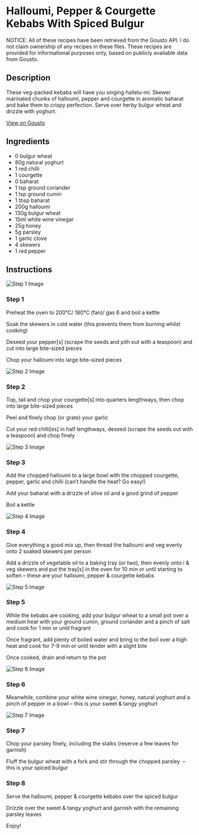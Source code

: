 # Halloumi, Pepper & Courgette Kebabs With Spiced Bulgur

NOTICE: All of these recipes have been retrieved from the Gousto API. I do not claim ownership of any recipes in these files. These recipes are provided for informational purposes only, based on publicly available data from Gousto.

## Description

These veg-packed kebabs will have you singing hallelu-mi. Skewer marinated chunks of halloumi, pepper and courgette in aromatic baharat and bake them to crispy perfection. Serve over herby bulgur wheat and drizzle with yoghurt.


[View on Gousto](https://www.gousto.co.uk/recipes/cookbook/halloumi-lemon-courgette-kebabs)

## Ingredients

- 0 bulgur wheat
- 80g natural yoghurt
- 1 red chilli 
- 1 courgette
- 0 baharat
- 1 tsp ground coriander
- 1 tsp ground cumin
- 1 tbsp baharat
- 200g halloumi
- 130g bulgur wheat
- 15ml white wine vinegar
- 25g honey
- 5g parsley
- 1 garlic clove
- 4 skewers
- 1 red pepper

## Instructions

![Step 1 Image](https://production-media.gousto.co.uk/cms/recipe-step-image/Step-1-1666609622118-x200.jpg)

### Step 1

Preheat the oven to 200°C/ 180°C (fan)/ gas 6 and boil a kettle

Soak the skewers in cold water (this prevents them from burning whilst cooking)

Deseed your pepper[s] (scrape the seeds and pith out with a teaspoon) and cut into large bite-sized pieces

Chop your halloumi into large bite-sized pieces

![Step 2 Image](https://production-media.gousto.co.uk/cms/recipe-step-image/Step-2-1666609628415-x200.jpg)

### Step 2

Top, tail and chop your courgette[s] into quarters lengthways, then chop into large bite-sized pieces

Peel and finely chop (or grate) your garlic

Cut your red chilli[es]<span class="text-danger"> </span>in half lengthways, deseed (scrape the seeds out with a teaspoon) and chop finely

![Step 3 Image](https://production-media.gousto.co.uk/cms/recipe-step-image/Step-3-1666609634083-x200.jpg)

### Step 3

Add the chopped halloumi to a large bowl with the chopped courgette, pepper, garlic and chilli (can’t handle the heat? Go easy!)

Add your baharat with a drizzle of olive oil and a good grind of pepper

Boil a kettle

![Step 4 Image](https://production-media.gousto.co.uk/cms/recipe-step-image/Step-4-1666609639408-x200.jpg)

### Step 4

Give everything a good mix up, then thread the halloumi and veg evenly onto 2 soaked skewers per person

Add a drizzle of vegetable oil to a baking tray (or two), then  evenly onto  i & veg skewers and put the tray[s] in the oven for 10 min or until starting to soften – these are your halloumi, pepper & courgette kebabs

![Step 5 Image](https://production-media.gousto.co.uk/cms/recipe-step-image/Step-5-1666609647390-x200.jpg)

### Step 5

While the kebabs are cooking, add your bulgur wheat to a small pot over a medium heat with your ground cumin, ground coriander and a pinch of salt and cook for 1 min or until fragrant

Once fragrant, add plenty of boiled water and bring to the boil over a high heat and cook for 7-9 min or until tender with a slight bite

Once cooked, drain and return to the pot

![Step 6 Image](https://production-media.gousto.co.uk/cms/recipe-step-image/Step-6-1666609654311-x200.jpg)

### Step 6

Meanwhile, combine your white wine vinegar, honey, natural yoghurt and a pinch of pepper in a bowl – this is your sweet & tangy yoghurt

![Step 7 Image](https://production-media.gousto.co.uk/cms/recipe-step-image/Step-7-1666609665030-x200.jpg)

### Step 7

Chop your parsley finely, including the stalks (reserve a few leaves for garnish)

Fluff the bulgur wheat with a fork and stir through the chopped parsley  – this is your spiced bulgur

### Step 8

Serve the halloumi, pepper & courgette kebabs over the spiced bulgur

Drizzle over the sweet & tangy yoghurt and garnish with the remaining parsley leaves

Enjoy!

